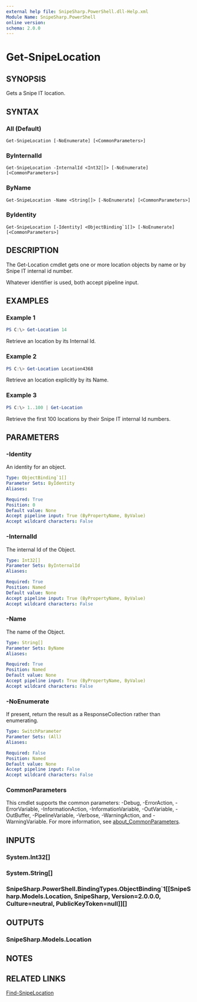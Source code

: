 ```yaml
---
external help file: SnipeSharp.PowerShell.dll-Help.xml
Module Name: SnipeSharp.PowerShell
online version:
schema: 2.0.0
---
```


# Get-SnipeLocation

## SYNOPSIS
Gets a Snipe IT location.

## SYNTAX

### All (Default)
```
Get-SnipeLocation [-NoEnumerate] [<CommonParameters>]
```

### ByInternalId
```
Get-SnipeLocation -InternalId <Int32[]> [-NoEnumerate] [<CommonParameters>]
```

### ByName
```
Get-SnipeLocation -Name <String[]> [-NoEnumerate] [<CommonParameters>]
```

### ByIdentity
```
Get-SnipeLocation [-Identity] <ObjectBinding`1[]> [-NoEnumerate] [<CommonParameters>]
```

## DESCRIPTION
The Get-Location cmdlet gets one or more location objects by name or by Snipe IT internal id number.

Whatever identifier is used, both accept pipeline input.

## EXAMPLES

### Example 1
```powershell
PS C:\> Get-Location 14
```

Retrieve an location by its Internal Id.

### Example 2
```powershell
PS C:\> Get-Location Location4368
```

Retrieve an location explicitly by its Name.

### Example 3
```powershell
PS C:\> 1..100 | Get-Location
```

Retrieve the first 100 locations by their Snipe IT internal Id numbers.

## PARAMETERS

### -Identity
An identity for an object.

```yaml
Type: ObjectBinding`1[]
Parameter Sets: ByIdentity
Aliases:

Required: True
Position: 0
Default value: None
Accept pipeline input: True (ByPropertyName, ByValue)
Accept wildcard characters: False
```

### -InternalId
The internal Id of the Object.

```yaml
Type: Int32[]
Parameter Sets: ByInternalId
Aliases:

Required: True
Position: Named
Default value: None
Accept pipeline input: True (ByPropertyName, ByValue)
Accept wildcard characters: False
```

### -Name
The name of the Object.

```yaml
Type: String[]
Parameter Sets: ByName
Aliases:

Required: True
Position: Named
Default value: None
Accept pipeline input: True (ByPropertyName, ByValue)
Accept wildcard characters: False
```

### -NoEnumerate
If present, return the result as a ResponseCollection rather than enumerating.

```yaml
Type: SwitchParameter
Parameter Sets: (All)
Aliases:

Required: False
Position: Named
Default value: None
Accept pipeline input: False
Accept wildcard characters: False
```

### CommonParameters
This cmdlet supports the common parameters: -Debug, -ErrorAction, -ErrorVariable, -InformationAction, -InformationVariable, -OutVariable, -OutBuffer, -PipelineVariable, -Verbose, -WarningAction, and -WarningVariable. For more information, see [about_CommonParameters](http://go.microsoft.com/fwlink/?LinkID=113216).

## INPUTS

### System.Int32[]

### System.String[]

### SnipeSharp.PowerShell.BindingTypes.ObjectBinding`1[[SnipeSharp.Models.Location, SnipeSharp, Version=2.0.0.0, Culture=neutral, PublicKeyToken=null]][]

## OUTPUTS

### SnipeSharp.Models.Location

## NOTES

## RELATED LINKS

[Find-SnipeLocation](Find-SnipeLocation.md)
